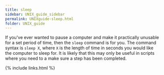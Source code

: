 ```yaml
---
title: sleep
sidebar: UNIX_guide_sidebar
permalink: UNIXguide-sleep.html
folder: UNIX_guide
---
```


<link rel="stylesheet" href="css/theme-blue.css">

If you've ever wanted to pause a computer and make it practically unusable for
a set period of time, then the `sleep` command is for you.
The command syntax is `sleep X`, where `X` is the length of time in seconds you
would like the computer to sleep for.
It is likely that this may only be useful in scripts where you need to a make
sure a step has been completed.

{% include links.html %}
